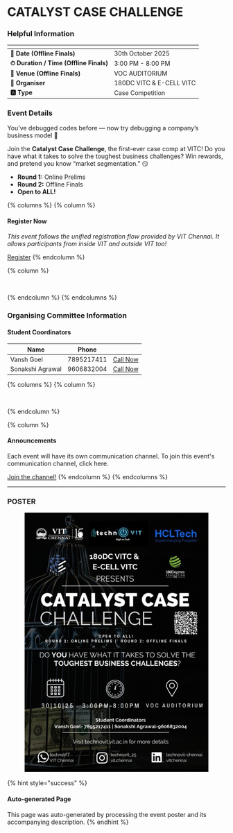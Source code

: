 # CATALYST CASE CHALLENGE

### Helpful Information

<table data-view="cards"><thead><tr><th></th><th></th></tr></thead><tbody><tr><td><strong>📅 Date (Offline Finals)</strong></td><td>30th October 2025</td></tr><tr><td><strong>⏱ Duration / Time (Offline Finals)</strong></td><td>3:00 PM - 8:00 PM</td></tr><tr><td><strong>📍 Venue (Offline Finals)</strong></td><td>VOC AUDITORIUM</td></tr><tr><td><strong>👤 Organiser</strong></td><td>180DC VITC &#x26; E-CELL VITC</td></tr><tr><td><strong>🅰️ Type</strong></td><td>Case Competition</td></tr></tbody></table>

### Event Details

You’ve debugged codes before — now try debugging a company’s business model 😤

Join the **Catalyst Case Challenge**, the first-ever case comp at VITC! Do you have what it takes to solve the toughest business challenges? Win rewards, and pretend you know “market segmentation.” 😏

* **Round 1:** Online Prelims
* **Round 2:** Offline Finals
* **Open to ALL!**

{% columns %}
{% column %}
#### Register Now

_This event follows the unified registration flow provided by VIT Chennai. It allows participants from inside VIT and outside VIT too!_

<a href="https://chennaievents.vit.ac.in/technovit/" class="button primary" data-icon="rocket-launch">Register</a>
{% endcolumn %}

{% column %}
<figure><img src="https://images.unsplash.com/photo-1607000975574-0b425df6975a?crop=entropy&#x26;cs=srgb&#x26;fm=jpg&#x26;ixid=M3wxOTcwMjR8MHwxfHNlYXJjaHw3fHxyZWdpc3RlcnxlbnwwfHx8fDE3NjEyNDU2MDF8MA&#x26;ixlib=rb-4.1.0&#x26;q=85" alt=""><figcaption></figcaption></figure>
{% endcolumn %}
{% endcolumns %}

### Organising Committee Information

#### Student Coordinators

<table data-card-size="large" data-view="cards"><thead><tr><th>Name</th><th>Phone</th><th></th></tr></thead><tbody><tr><td>Vansh Goel</td><td>7895217411</td><td><a href="tel:7895217411" class="button secondary">Call Now</a></td></tr><tr><td>Sonakshi Agrawal</td><td>9606832004</td><td><a href="tel:9606832004" class="button secondary">Call Now</a></td></tr></tbody></table>

{% columns %}
{% column %}
<figure><img src="https://images.unsplash.com/photo-1650897877751-4446f52a0cb3?crop=entropy&#x26;cs=srgb&#x26;fm=jpg&#x26;ixid=M3wxOTcwMjR8MHwxfHNlYXJjaHw2fHxhbm5vdW5jZW1lbnR8ZW58MHx8fHwxNzYxMjQ2MzUxfDA&#x26;ixlib-rb-4.1.0&#x26;q=85" alt=""><figcaption></figcaption></figure>
{% endcolumn %}

{% column %}
#### Announcements

Each event will have its own communication channel. To join this event's communication channel, click here.

<a href="https://chennaievents.vit.ac.in/technovit/" class="button primary" data-icon="bullhorn">Join the channel!</a>
{% endcolumn %}
{% endcolumns %}

***

### POSTER

<figure><img src="../../.gitbook/assets/image (1) (1) (1) (1) (1).png" alt=""><figcaption></figcaption></figure>

{% hint style="success" %}
#### Auto-generated Page

This page was auto-generated by processing the event poster and its accompanying description.
{% endhint %}
